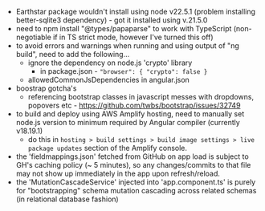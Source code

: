 - Earthstar package wouldn't install using node v22.5.1 (problem installing better-sqlite3 dependency) - got it installed using v.21.5.0
- need to npm install "@types/papaparse" to work with TypeScript (non-negotiable if in TS strict mode, however I've turned this off)
- to avoid errors and warnings when running and using output of "ng build", need to add the following...
    - ignore the dependency on node.js 'crypto' library
        - in package.json - `"browser": { "crypto": false }`
    - allowedCommonJsDependencies in angular.json
- boostrap gotcha's
    - referencing bootstrap classes in javascript messes with dropdowns, popovers etc - https://github.com/twbs/bootstrap/issues/32749
- to build and deploy using AWS Amplify hosting, need to manually set node.js version to minimum required by Angular compiler (currently v18.19.1)
    - do this in `hosting > build settings > build image settings > live package updates` section of the Amplify console.
- the 'fieldmappings.json' fetched from GitHub on app load is subject to GH's caching policy (~ 5 minutes), so any changes/commits to that file may not show up immediately in the app upon refresh/reload.
- the 'MutationCascadeService' injected into 'app.component.ts' is purely for "bootstrapping" schema mutation cascading across related schemas (in relational database fashion)